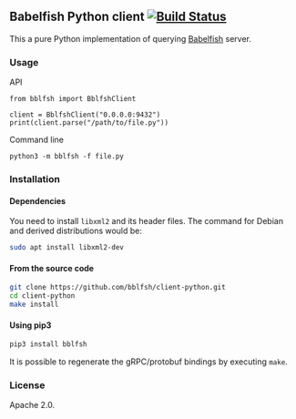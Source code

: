 ## Babelfish Python client [![Build Status](https://travis-ci.org/bblfsh/client-python.svg?branch=master)](https://travis-ci.org/bblfsh/client-python)

This a pure Python implementation of querying [Babelfish](https://doc.bblf.sh/) server.

### Usage

API
```
from bblfsh import BblfshClient

client = BblfshClient("0.0.0.0:9432")
print(client.parse("/path/to/file.py"))
```

Command line
```
python3 -m bblfsh -f file.py
```

### Installation

#### Dependencies

You need to install `libxml2` and its header files. The command for 
Debian and derived distributions would be:

```bash
sudo apt install libxml2-dev
```

#### From the source code

```bash
git clone https://github.com/bblfsh/client-python.git
cd client-python
make install
```

#### Using pip3

```bash
pip3 install bblfsh
```

It is possible to regenerate the gRPC/protobuf bindings by executing `make`.

### License

Apache 2.0.

